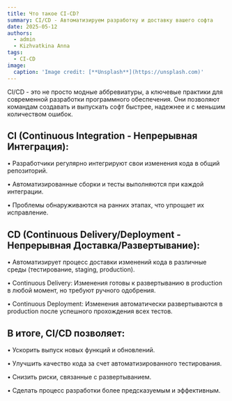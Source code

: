 ```yaml
---
title: Что такое CI-CD?
summary: CI/CD - Автоматизируем разработку и доставку вашего софта
date: 2025-05-12
authors:
  - admin
  - Kizhvatkina Anna
tags:
  - CI-CD
image:
  caption: 'Image credit: [**Unsplash**](https://unsplash.com)'
---
```


CI/CD - это не просто модные аббревиатуры, а ключевые практики для современной разработки программного обеспечения. Они позволяют командам создавать и выпускать софт быстрее, надежнее и с меньшим количеством ошибок.

## CI (Continuous Integration - Непрерывная Интеграция):

•  Разработчики регулярно интегрируют свои изменения кода в общий репозиторий.

•  Автоматизированные сборки и тесты выполняются при каждой интеграции.

•  Проблемы обнаруживаются на ранних этапах, что упрощает их исправление.

## CD (Continuous Delivery/Deployment - Непрерывная Доставка/Развертывание):

•  Автоматизирует процесс доставки изменений кода в различные среды (тестирование, staging, production).

•  Continuous Delivery: Изменения готовы к развертыванию в production в любой момент, но требуют ручного одобрения.

•  Continuous Deployment: Изменения автоматически развертываются в production после успешного прохождения всех тестов.

## В итоге, CI/CD позволяет:

•  Ускорить выпуск новых функций и обновлений.

•  Улучшить качество кода за счет автоматизированного тестирования.

•  Снизить риски, связанные с развертыванием.

•  Сделать процесс разработки более предсказуемым и эффективным.

